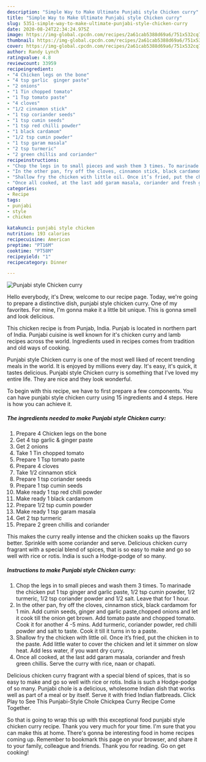 ```yaml
---
description: "Simple Way to Make Ultimate Punjabi style Chicken curry"
title: "Simple Way to Make Ultimate Punjabi style Chicken curry"
slug: 5351-simple-way-to-make-ultimate-punjabi-style-chicken-curry
date: 2020-08-24T22:34:24.975Z
image: https://img-global.cpcdn.com/recipes/2a61cab5388d69a6/751x532cq70/punjabi-style-chicken-curry-recipe-main-photo.jpg
thumbnail: https://img-global.cpcdn.com/recipes/2a61cab5388d69a6/751x532cq70/punjabi-style-chicken-curry-recipe-main-photo.jpg
cover: https://img-global.cpcdn.com/recipes/2a61cab5388d69a6/751x532cq70/punjabi-style-chicken-curry-recipe-main-photo.jpg
author: Randy Lynch
ratingvalue: 4.8
reviewcount: 33959
recipeingredient:
- "4 Chicken legs on the bone"
- "4 tsp garlic  ginger paste"
- "2 onions"
- "1 Tin chopped tomato"
- "1 Tsp tomato paste"
- "4 cloves"
- "1/2 cinnamon stick"
- "1 tsp coriander seeds"
- "1 tsp cumin seeds"
- "1 tsp red chilli powder"
- "1 black cardamom"
- "1/2 tsp cumin powder"
- "1 tsp garam masala"
- "2 tsp turmeric"
- "2 green chillis and coriander"
recipeinstructions:
- "Chop the legs in to small pieces and wash them 3 times. To marinade the chicken put 1 tsp ginger and garlic paste, 1/2 tsp cumin powder, 1/2 turmeric, 1/2 tsp coriander powder and 1/2 salt. Leave that for 1 hour."
- "In the other pan, fry off the cloves, cinnamon stick, black cardamom for 1 min. Add cumin seeds, ginger and garlic paste,chopped onions and let it cook till the onion get brown. Add tomato paste and chopped tomato. Cook it for another 4 -5 mins. Add turmeric, coriander powder, red chilli powder and salt to taste. Cook it till it turns in to a paste."
- "Shallow fry the chicken with little oil. Once it’s fried, put the chicken in to the paste. Add little water to cover the chicken and let it simmer on slow heat. Add less water, if you want dry curry."
- "Once all cooked, at the last add garam masala, coriander and fresh green chillis. Serve the curry with rice, naan or chapati."
categories:
- Recipe
tags:
- punjabi
- style
- chicken

katakunci: punjabi style chicken 
nutrition: 193 calories
recipecuisine: American
preptime: "PT16M"
cooktime: "PT58M"
recipeyield: "1"
recipecategory: Dinner

---
```



![Punjabi style Chicken curry](https://img-global.cpcdn.com/recipes/2a61cab5388d69a6/751x532cq70/punjabi-style-chicken-curry-recipe-main-photo.jpg)

Hello everybody, it's Drew, welcome to our recipe page. Today, we're going to prepare a distinctive dish, punjabi style chicken curry. One of my favorites. For mine, I'm gonna make it a little bit unique. This is gonna smell and look delicious.

This chicken recipe is from Punjab, India. Punjab is located in northern part of India. Punjabi cuisine is well known for it&#39;s chicken curry and lamb recipes across the world. Ingredients used in recipes comes from tradition and old ways of cooking.

Punjabi style Chicken curry is one of the most well liked of recent trending meals in the world. It is enjoyed by millions every day. It's easy, it's quick, it tastes delicious. Punjabi style Chicken curry is something that I've loved my entire life. They are nice and they look wonderful.


To begin with this recipe, we have to first prepare a few components. You can have punjabi style chicken curry using 15 ingredients and 4 steps. Here is how you can achieve it.

<!--inarticleads1-->

##### The ingredients needed to make Punjabi style Chicken curry:

1. Prepare 4 Chicken legs on the bone
1. Get 4 tsp garlic &amp; ginger paste
1. Get 2 onions
1. Take 1 Tin chopped tomato
1. Prepare 1 Tsp tomato paste
1. Prepare 4 cloves
1. Take 1/2 cinnamon stick
1. Prepare 1 tsp coriander seeds
1. Prepare 1 tsp cumin seeds
1. Make ready 1 tsp red chilli powder
1. Make ready 1 black cardamom
1. Prepare 1/2 tsp cumin powder
1. Make ready 1 tsp garam masala
1. Get 2 tsp turmeric
1. Prepare 2 green chillis and coriander


This makes the curry really intense and the chicken soaks up the flavors better. Sprinkle with some coriander and serve. Delicious chicken curry fragrant with a special blend of spices, that is so easy to make and go so well with rice or rotis. India is such a Hodge-podge of so many. 

<!--inarticleads2-->

##### Instructions to make Punjabi style Chicken curry:

1. Chop the legs in to small pieces and wash them 3 times. To marinade the chicken put 1 tsp ginger and garlic paste, 1/2 tsp cumin powder, 1/2 turmeric, 1/2 tsp coriander powder and 1/2 salt. Leave that for 1 hour.
1. In the other pan, fry off the cloves, cinnamon stick, black cardamom for 1 min. Add cumin seeds, ginger and garlic paste,chopped onions and let it cook till the onion get brown. Add tomato paste and chopped tomato. Cook it for another 4 -5 mins. Add turmeric, coriander powder, red chilli powder and salt to taste. Cook it till it turns in to a paste.
1. Shallow fry the chicken with little oil. Once it’s fried, put the chicken in to the paste. Add little water to cover the chicken and let it simmer on slow heat. Add less water, if you want dry curry.
1. Once all cooked, at the last add garam masala, coriander and fresh green chillis. Serve the curry with rice, naan or chapati.


Delicious chicken curry fragrant with a special blend of spices, that is so easy to make and go so well with rice or rotis. India is such a Hodge-podge of so many. Punjabi chole is a delicious, wholesome Indian dish that works well as part of a meal or by itself. Serve it with fried Indian flatbreads. Click Play to See This Punjabi-Style Chole Chickpea Curry Recipe Come Together. 

So that is going to wrap this up with this exceptional food punjabi style chicken curry recipe. Thank you very much for your time. I'm sure that you can make this at home. There's gonna be interesting food in home recipes coming up. Remember to bookmark this page on your browser, and share it to your family, colleague and friends. Thank you for reading. Go on get cooking!

